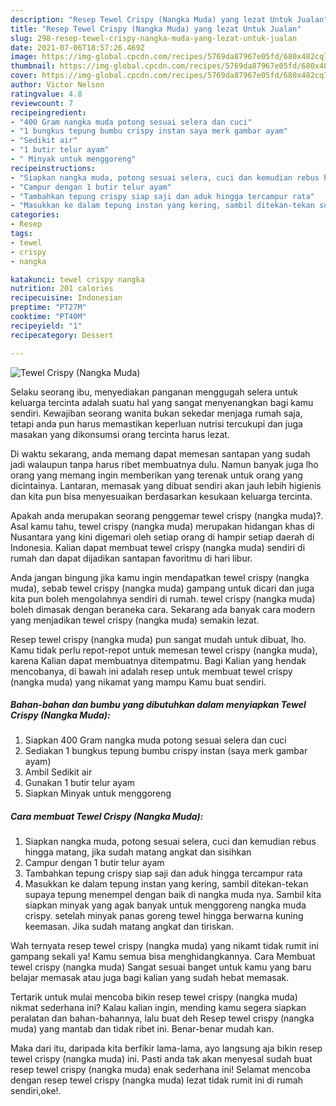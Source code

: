 ```yaml
---
description: "Resep Tewel Crispy (Nangka Muda) yang lezat Untuk Jualan"
title: "Resep Tewel Crispy (Nangka Muda) yang lezat Untuk Jualan"
slug: 298-resep-tewel-crispy-nangka-muda-yang-lezat-untuk-jualan
date: 2021-07-06T18:57:26.469Z
image: https://img-global.cpcdn.com/recipes/5769da87967e05fd/680x482cq70/tewel-crispy-nangka-muda-foto-resep-utama.jpg
thumbnail: https://img-global.cpcdn.com/recipes/5769da87967e05fd/680x482cq70/tewel-crispy-nangka-muda-foto-resep-utama.jpg
cover: https://img-global.cpcdn.com/recipes/5769da87967e05fd/680x482cq70/tewel-crispy-nangka-muda-foto-resep-utama.jpg
author: Victor Nelson
ratingvalue: 4.8
reviewcount: 7
recipeingredient:
- "400 Gram nangka muda potong sesuai selera dan cuci"
- "1 bungkus tepung bumbu crispy instan saya merk gambar ayam"
- "Sedikit air"
- "1 butir telur ayam"
- " Minyak untuk menggoreng"
recipeinstructions:
- "Siapkan nangka muda, potong sesuai selera, cuci dan kemudian rebus hingga matang, jika sudah matang angkat dan sisihkan"
- "Campur dengan 1 butir telur ayam"
- "Tambahkan tepung crispy siap saji dan aduk hingga tercampur rata"
- "Masukkan ke dalam tepung instan yang kering, sambil ditekan-tekan supaya tepung menempel dengan baik di nangka muda nya. Sambil kita siapkan minyak yang agak banyak untuk menggoreng nangka muda crispy. setelah minyak panas goreng tewel hingga berwarna kuning keemasan. Jika sudah matang angkat dan tiriskan."
categories:
- Resep
tags:
- tewel
- crispy
- nangka

katakunci: tewel crispy nangka 
nutrition: 201 calories
recipecuisine: Indonesian
preptime: "PT27M"
cooktime: "PT40M"
recipeyield: "1"
recipecategory: Dessert

---
```



![Tewel Crispy (Nangka Muda)](https://img-global.cpcdn.com/recipes/5769da87967e05fd/680x482cq70/tewel-crispy-nangka-muda-foto-resep-utama.jpg)

Selaku seorang ibu, menyediakan panganan menggugah selera untuk keluarga tercinta adalah suatu hal yang sangat menyenangkan bagi kamu sendiri. Kewajiban seorang  wanita bukan sekedar menjaga rumah saja, tetapi anda pun harus memastikan keperluan nutrisi tercukupi dan juga masakan yang dikonsumsi orang tercinta harus lezat.

Di waktu  sekarang, anda memang dapat memesan santapan yang sudah jadi walaupun tanpa harus ribet membuatnya dulu. Namun banyak juga lho orang yang memang ingin memberikan yang terenak untuk orang yang dicintainya. Lantaran, memasak yang dibuat sendiri akan jauh lebih higienis dan kita pun bisa menyesuaikan berdasarkan kesukaan keluarga tercinta. 



Apakah anda merupakan seorang penggemar tewel crispy (nangka muda)?. Asal kamu tahu, tewel crispy (nangka muda) merupakan hidangan khas di Nusantara yang kini digemari oleh setiap orang di hampir setiap daerah di Indonesia. Kalian dapat membuat tewel crispy (nangka muda) sendiri di rumah dan dapat dijadikan santapan favoritmu di hari libur.

Anda jangan bingung jika kamu ingin mendapatkan tewel crispy (nangka muda), sebab tewel crispy (nangka muda) gampang untuk dicari dan juga kita pun boleh mengolahnya sendiri di rumah. tewel crispy (nangka muda) boleh dimasak dengan beraneka cara. Sekarang ada banyak cara modern yang menjadikan tewel crispy (nangka muda) semakin lezat.

Resep tewel crispy (nangka muda) pun sangat mudah untuk dibuat, lho. Kamu tidak perlu repot-repot untuk memesan tewel crispy (nangka muda), karena Kalian dapat membuatnya ditempatmu. Bagi Kalian yang hendak mencobanya, di bawah ini adalah resep untuk membuat tewel crispy (nangka muda) yang nikamat yang mampu Kamu buat sendiri.

<!--inarticleads1-->

##### Bahan-bahan dan bumbu yang dibutuhkan dalam menyiapkan Tewel Crispy (Nangka Muda):

1. Siapkan 400 Gram nangka muda potong sesuai selera dan cuci
1. Sediakan 1 bungkus tepung bumbu crispy instan (saya merk gambar ayam)
1. Ambil Sedikit air
1. Gunakan 1 butir telur ayam
1. Siapkan  Minyak untuk menggoreng




<!--inarticleads2-->

##### Cara membuat Tewel Crispy (Nangka Muda):

1. Siapkan nangka muda, potong sesuai selera, cuci dan kemudian rebus hingga matang, jika sudah matang angkat dan sisihkan
1. Campur dengan 1 butir telur ayam
1. Tambahkan tepung crispy siap saji dan aduk hingga tercampur rata
1. Masukkan ke dalam tepung instan yang kering, sambil ditekan-tekan supaya tepung menempel dengan baik di nangka muda nya. Sambil kita siapkan minyak yang agak banyak untuk menggoreng nangka muda crispy. setelah minyak panas goreng tewel hingga berwarna kuning keemasan. Jika sudah matang angkat dan tiriskan.




Wah ternyata resep tewel crispy (nangka muda) yang nikamt tidak rumit ini gampang sekali ya! Kamu semua bisa menghidangkannya. Cara Membuat tewel crispy (nangka muda) Sangat sesuai banget untuk kamu yang baru belajar memasak atau juga bagi kalian yang sudah hebat memasak.

Tertarik untuk mulai mencoba bikin resep tewel crispy (nangka muda) nikmat sederhana ini? Kalau kalian ingin, mending kamu segera siapkan peralatan dan bahan-bahannya, lalu buat deh Resep tewel crispy (nangka muda) yang mantab dan tidak ribet ini. Benar-benar mudah kan. 

Maka dari itu, daripada kita berfikir lama-lama, ayo langsung aja bikin resep tewel crispy (nangka muda) ini. Pasti anda tak akan menyesal sudah buat resep tewel crispy (nangka muda) enak sederhana ini! Selamat mencoba dengan resep tewel crispy (nangka muda) lezat tidak rumit ini di rumah sendiri,oke!.

